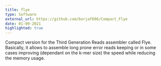 ```yaml
---
title: flye
type: Software
external_url: https://github.com/borjaf696/Compact_Flye
date: 01-09-2021
highlighted: true
---
```


Compact version for the Third Generation Reads assembler called Flye. Basically, it allows to assemble long prone error reads keeping or in some cases improving (dependant on the k-mer size) the speed while reducing the memory usage.